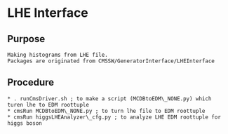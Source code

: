 # LHE Interface 



## Purpose
```
Making histograms from LHE file.
Packages are originated from CMSSW/GeneratorInterface/LHEInterface
```

## Procedure
```
* . runCmsDriver.sh ; to make a script (MCDBtoEDM\_NONE.py) which turen lhe to EDM roottuple
* cmsRun MCDBtoEDM\_NONE.py ; to turn lhe file to EDM roottuple
* cmsRun higgsLHEAnalyzer\_cfg.py ; to analyze LHE EDM roottuple for higgs boson
```

